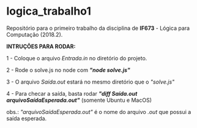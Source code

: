 # logica_trabalho1
Repositório para o primeiro trabalho da disciplina de __IF673__ - Lógica para Computação (2018.2).

__INTRUÇÕES PARA RODAR:__

1 - Coloque o arquivo *Entrada.in* no diretório do projeto.

2 - Rode o solve.js no node com __*"node solve.js"*__

3 - O arquivo *Saída.out* estará no mesmo diretório que o *"solve.js"*

4 - Para checar a saída, basta rodar __*"diff Saída.out arquivoSaídaEsperada.out"*__ (somente Ubuntu e MacOS)

obs.: *"arquivoSaídaEsperada.out"* é o nome do arquivo *.out* que possui a saída esperada.
